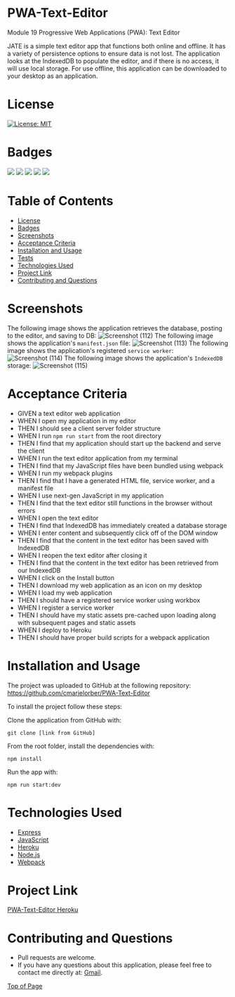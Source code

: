 # PWA-Text-Editor
Module 19 Progressive Web Applications (PWA): Text Editor

JATE is a simple text editor app that functions both online and offline. It has a variety of persistence options to ensure data is not lost. The application looks at the IndexedDB to populate the editor, and if there is no access, it will use local storage. For use offline, this application can be downloaded to your desktop as an application.
# License

[![License: MIT](https://img.shields.io/badge/License-MIT-yellow.svg)](https://opensource.org/licenses/MIT)

# Badges

<p>
  <img src="https://img.shields.io/badge/-Express-black" />
  <img src="https://img.shields.io/badge/-JavaScript-yellow" />
  <img src="https://img.shields.io/badge/-Heroku-teal" />
  <img src="https://img.shields.io/badge/-Node-red" />
  <img src="https://img.shields.io/badge/-Webpack-orange" />
</p>

# Table of Contents

- [License](#license)
- [Badges](#badges)
- [Screenshots](#screenshots)
- [Acceptance Criteria](#acceptance-criteria)
- [Installation and Usage](#installation-and-usage)
- [Tests](#tests)
- [Technologies Used](#technologies-used)
- [Project Link](#project-link)
- [Contributing and Questions](#contributing-and-questions)

# Screenshots
The following image shows the application retrieves the database, posting to the editor, and saving to DB:
![Screenshot (112)](https://user-images.githubusercontent.com/109984761/218158577-77a17d36-8e7a-4136-9369-b6d37aaa5e8d.png)
The following image shows the application's `manifest.json` file:
![Screenshot (113)](https://user-images.githubusercontent.com/109984761/218158575-6275c2c8-e77d-4573-a753-87366a7619aa.png)
The following image shows the application's registered `service worker`:
![Screenshot (114)](https://user-images.githubusercontent.com/109984761/218158570-f9cf4b4f-fff4-4cc5-be74-428bad048600.png)
The following image shows the application's `IndexedDB` storage:
![Screenshot (115)](https://user-images.githubusercontent.com/109984761/218158574-06fd482c-5e4b-4d5d-9562-7d4f9ccc1f07.png)

# Acceptance Criteria

- GIVEN a text editor web application
- WHEN I open my application in my editor
- THEN I should see a client server folder structure
- WHEN I run `npm run start` from the root directory
- THEN I find that my application should start up the backend and serve the client
- WHEN I run the text editor application from my terminal
- THEN I find that my JavaScript files have been bundled using webpack
- WHEN I run my webpack plugins
- THEN I find that I have a generated HTML file, service worker, and a manifest file
- WHEN I use next-gen JavaScript in my application
- THEN I find that the text editor still functions in the browser without errors
- WHEN I open the text editor
- THEN I find that IndexedDB has immediately created a database storage
- WHEN I enter content and subsequently click off of the DOM window
- THEN I find that the content in the text editor has been saved with IndexedDB
- WHEN I reopen the text editor after closing it
- THEN I find that the content in the text editor has been retrieved from our IndexedDB
- WHEN I click on the Install button
- THEN I download my web application as an icon on my desktop
- WHEN I load my web application
- THEN I should have a registered service worker using workbox
- WHEN I register a service worker
- THEN I should have my static assets pre-cached upon loading along with subsequent pages and static assets
- WHEN I deploy to Heroku
- THEN I should have proper build scripts for a webpack application

# Installation and Usage

The project was uploaded to GitHub at the following repository: 
https://github.com/cmarielorber/PWA-Text-Editor

To install the project follow these steps:

Clone the application from GitHub with:
```
git clone [link from GitHub]
```
From the root folder, install the dependencies with:
```
npm install
```
Run the app with:
```
npm run start:dev
```
# Technologies Used

- <a href="https://expressjs.com/" target="_blank">Express</a>
- <a href="https://www.javascript.com/" target="_blank">JavaScript</a>
- <a href="https://devcenter.heroku.com/articles/heroku-cli/" target="_blank">Heroku</a>
- <a href="https://nodejs.org/en/" target="_blank">Node.js</a>
- <a href="https://webpack.js.org/guides/progressive-web-application/" target="_blank">Webpack</a>

# Project Link

[PWA-Text-Editor Heroku](https://github.com/cmarielorber/NoSQL-Social-Network-API)

# Contributing and Questions

* Pull requests are welcome. 
* If you have any questions about this application, please feel free to contact me directly at: <a href="mailto: christenmlorber@gmail.com"> Gmail<img></a>.

[Top of Page](#PWA-Text-Editor)

